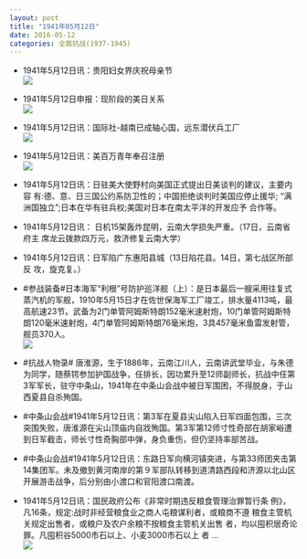 ```yaml
---
layout: post
title: "1941年05月12日"
date: 2016-05-12
categories: 全面抗战(1937-1945)
---
```


<meta name="referrer" content="no-referrer" />

- 1941年5月12日讯：贵阳妇女界庆祝母亲节 <br/><img src="https://ww2.sinaimg.cn/large/aca367d8jw1f3szxg0gizj207906ndgf.jpg" />

- 1941年5月12日申报：现阶段的美日关系 <br/><img src="https://ww3.sinaimg.cn/large/aca367d8jw1f3sy757hxhj20wv1464qp.jpg" />

- 1941年5月12日讯：国际社-越南已成轴心国，远东潜伏兵工厂 <br/><img src="https://ww3.sinaimg.cn/large/aca367d8jw1f3swgpo5a1j20bm0e2wgp.jpg" />

- 1941年5月12日讯：美百万青年奉召注册 <br/><img src="https://ww2.sinaimg.cn/large/aca367d8jw1f3suqilepyj207z06xmxy.jpg" />

- 1941年5月12日讯：日驻美大使野村向美国正式提出日美谈判的建议，主要内容 有:德、意、日三国公约系防卫性的；中国拒绝谈判时美国应停止援华; “满洲国独立”;日本在华有驻兵权;美国对日本在南太平洋的开发应予 合作等。 

- 1941年5月12日讯： 日机15架轰炸昆明，云南大学损失严重。（17日，云南省府主 席龙云拨款四万元，救济修复云南大学） 

- 1941年5月12日讯：日军陷广东惠阳县城（13日陷花县。14日，第七战区所部反 攻，旋克复。） 

- #参战装备#日本海军“利根”号防护巡洋舰（上）：是日本最后一艘采用往复式蒸汽机的军舰，1910年5月15日才在佐世保海军工厂竣工，排水量4113吨，最高航速23节。武备为2门单管阿姆斯特朗152毫米速射炮，10门单管阿姆斯特朗120毫米速射炮，4门单管阿姆斯特朗76毫米炮，3具457毫米鱼雷发射管，舰员370人。 <br/><img src="https://ww4.sinaimg.cn/large/aca367d8jw1f3sddysyuaj20dc0lfmzq.jpg" />

- #抗战人物录# 唐淮源，生于1886年，云南江川人，云南讲武堂毕业，与朱德为同学，随蔡锷参加护国战争，任排长，因功累升至12师副师长，抗战中任第3军军长，驻守中条山，1941年在中条山会战中被日军围困，不得脱身，于山西夏县自杀殉国。 

- #中条山会战#1941年5月12日讯：第3军在夏县尖山陷入日军四面包围，三次突围失败，唐淮源在尖山顶庙内自戕殉国。第3军第12师寸性奇部在胡家峪遭到日军截击，师长寸性奇胸部中弹，身负重伤，但仍坚持率部苦战。 

- #中条山会战#1941年5月12日讯：东路日军向横河镇突进，与第33师团夹击第14集团军。未及撤到黄河南岸的第９军部队转移到道清路西段和济源以北山区开展游击战争，后分别由小渡口和官阳渡口南渡。 

- 1941年5月12日讯：国民政府公布《非常时期违反粮食管理治罪暂行条 例》，凡16条，规定:战时非经营粮食业之商人屯粮谋利者，或粮商不遵 粮食主管机关规定出售者，或粮户及农户余粮不按粮食主管机关出售 者，均以囤积居奇论罪。凡囤积谷5000市石以上、小麦3000市石以上 者 ... <br/><img src="https://ww3.sinaimg.cn/large/aca367d8jw1f3s8767h2cj20c80aymyl.jpg" />

